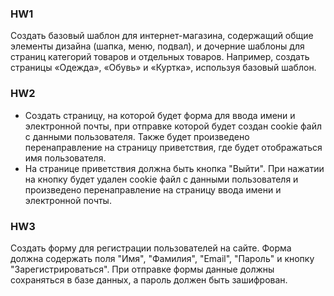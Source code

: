 ### HW1  
Создать базовый шаблон для интернет-магазина, содержащий общие элементы дизайна (шапка, меню, подвал), и дочерние шаблоны для страниц категорий товаров и отдельных товаров. Например, создать страницы «Одежда», «Обувь» и «Куртка», используя базовый шаблон.
### HW2
- Создать страницу, на которой будет форма для ввода имени и электронной почты, при отправке которой будет создан cookie файл с данными
пользователя. Также будет произведено перенаправление на страницу приветствия, где будет отображаться имя пользователя.   
- На странице приветствия должна быть кнопка "Выйти". При нажатии на кнопку будет удален cookie файл с данными
пользователя и произведено перенаправление на страницу ввода имени и электронной почты.   
### HW3
Создать форму для регистрации пользователей на сайте. Форма должна содержать поля "Имя", "Фамилия", "Email", "Пароль" и кнопку "Зарегистрироваться". При отправке формы данные должны сохраняться в базе данных, а пароль должен быть зашифрован.
